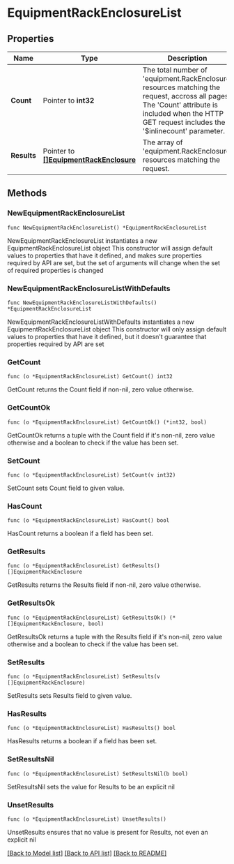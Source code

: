 # EquipmentRackEnclosureList

## Properties

Name | Type | Description | Notes
------------ | ------------- | ------------- | -------------
**Count** | Pointer to **int32** | The total number of &#39;equipment.RackEnclosure&#39; resources matching the request, accross all pages. The &#39;Count&#39; attribute is included when the HTTP GET request includes the &#39;$inlinecount&#39; parameter. | [optional] 
**Results** | Pointer to [**[]EquipmentRackEnclosure**](equipment.RackEnclosure.md) | The array of &#39;equipment.RackEnclosure&#39; resources matching the request. | [optional] 

## Methods

### NewEquipmentRackEnclosureList

`func NewEquipmentRackEnclosureList() *EquipmentRackEnclosureList`

NewEquipmentRackEnclosureList instantiates a new EquipmentRackEnclosureList object
This constructor will assign default values to properties that have it defined,
and makes sure properties required by API are set, but the set of arguments
will change when the set of required properties is changed

### NewEquipmentRackEnclosureListWithDefaults

`func NewEquipmentRackEnclosureListWithDefaults() *EquipmentRackEnclosureList`

NewEquipmentRackEnclosureListWithDefaults instantiates a new EquipmentRackEnclosureList object
This constructor will only assign default values to properties that have it defined,
but it doesn't guarantee that properties required by API are set

### GetCount

`func (o *EquipmentRackEnclosureList) GetCount() int32`

GetCount returns the Count field if non-nil, zero value otherwise.

### GetCountOk

`func (o *EquipmentRackEnclosureList) GetCountOk() (*int32, bool)`

GetCountOk returns a tuple with the Count field if it's non-nil, zero value otherwise
and a boolean to check if the value has been set.

### SetCount

`func (o *EquipmentRackEnclosureList) SetCount(v int32)`

SetCount sets Count field to given value.

### HasCount

`func (o *EquipmentRackEnclosureList) HasCount() bool`

HasCount returns a boolean if a field has been set.

### GetResults

`func (o *EquipmentRackEnclosureList) GetResults() []EquipmentRackEnclosure`

GetResults returns the Results field if non-nil, zero value otherwise.

### GetResultsOk

`func (o *EquipmentRackEnclosureList) GetResultsOk() (*[]EquipmentRackEnclosure, bool)`

GetResultsOk returns a tuple with the Results field if it's non-nil, zero value otherwise
and a boolean to check if the value has been set.

### SetResults

`func (o *EquipmentRackEnclosureList) SetResults(v []EquipmentRackEnclosure)`

SetResults sets Results field to given value.

### HasResults

`func (o *EquipmentRackEnclosureList) HasResults() bool`

HasResults returns a boolean if a field has been set.

### SetResultsNil

`func (o *EquipmentRackEnclosureList) SetResultsNil(b bool)`

 SetResultsNil sets the value for Results to be an explicit nil

### UnsetResults
`func (o *EquipmentRackEnclosureList) UnsetResults()`

UnsetResults ensures that no value is present for Results, not even an explicit nil

[[Back to Model list]](../README.md#documentation-for-models) [[Back to API list]](../README.md#documentation-for-api-endpoints) [[Back to README]](../README.md)


